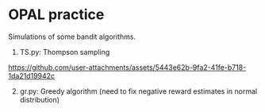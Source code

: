 # OPAL practice
Simulations of some bandit algorithms.
1. TS.py: Thompson sampling


https://github.com/user-attachments/assets/5443e62b-9fa2-41fe-b718-1da21d19942c


2. gr.py: Greedy algorithm (need to fix negative reward estimates in normal distribution)
